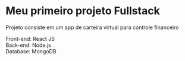 # Meu primeiro projeto Fullstack

Projeto consiste em um app de carteira virtual para controle financeiro

Front-end: React JS  
Back-end: Node.js  
Database: MongoDB  
